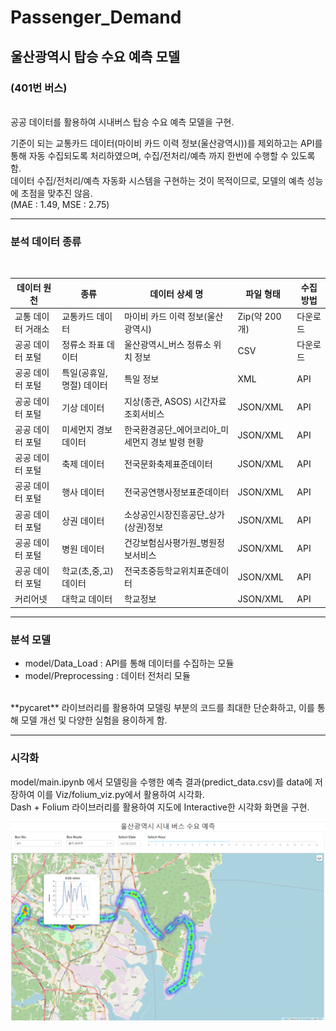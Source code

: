# Passenger_Demand

## 울산광역시 탑승 수요 예측 모델
### (401번 버스)
<br/>
공공 데이터를 활용하여 시내버스 탑승 수요 예측 모델을 구현.  

기준이 되는 교통카드 데이터(마이비 카드 이력 정보(울산광역시))를 제외하고는 API를 통해 자동 수집되도록 처리하였으며, 수집/전처리/예측 까지 한번에 수행할 수 있도록 함.  
데이터 수집/전처리/예측 자동화 시스템을 구현하는 것이 목적이므로, 모델의 예측 성능에 초점을 맞추진 않음.  
(MAE : 1.49, MSE : 2.75)

---
### 분석 데이터 종류
<br/>

|데이터 원천|종류|데이터 상세 명|파일 형태|수집 방법|
|----------|--|-----|----|----|
|교통 데이터 거래소|교통카드 데이터|마이비 카드 이력 정보(울산광역시)|Zip(약 200개)|다운로드|
|공공 데이터 포털|정류소 좌표 데이터|울산광역시_버스 정류소 위치 정보|CSV|다운로드|
|공공 데이터 포털|특일(공휴일, 명절) 데이터|특일 정보|XML|API|
|공공 데이터 포털|기상 데이터|지상(종관, ASOS) 시간자료 조회서비스|JSON/XML|API|
|공공 데이터 포털|미세먼지 경보 데이터|한국환경공단_에어코리아_미세먼지 경보 발령 현황|JSON/XML|API|
|공공 데이터 포털|축제 데이터|전국문화축제표준데이터|JSON/XML|API|
|공공 데이터 포털|행사 데이터|전국공연행사정보표준데이터|JSON/XML|API|
|공공 데이터 포털|상권 데이터|소상공인시장진흥공단_상가(상권)정보|JSON/XML|API|
|공공 데이터 포털|병원 데이터|건강보험심사평가원_병원정보서비스|JSON/XML|API|
|공공 데이터 포털|학교(초,중,고) 데이터|전국초중등학교위치표준데이터|JSON/XML|API|
|커리어넷|대학교 데이터|학교정보|JSON/XML|API|

---
### 분석 모델
* model/Data_Load : API를 통해 데이터를 수집하는 모듈  
* model/Preprocessing : 데이터 전처리 모듈  
<br/>
**pycaret** 라이브러리를 활용하여 모델링 부분의 코드를 최대한 단순화하고, 이를 통해 모델 개선 및 다양한 실험을 용이하게 함.

---
### 시각화
model/main.ipynb 에서 모델링을 수행한 예측 결과(predict_data.csv)를 data에 저장하여 이를 Viz/folium_viz.py에서 활용하여 시각화.  
Dash + Folium 라이브러리를 활용하여 지도에 Interactive한 시각화 화면을 구현.

![시각화 예시](./img/Viz_Example.png)